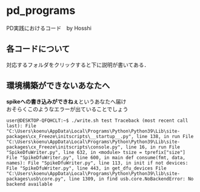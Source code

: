 # pd_programs
PD実践におけるコード　by Hosshi
## 各コードについて
対応するフォルダをクリックすると下に説明が書いてある．

## 環境構築ができないあなたへ
**spikeへの書き込みができねぇ**というあなたへ届け  
おそらくこのようなエラーが出ていることでしょう
```
user@DESKTOP-QFQHCLT:~$ ./write.sh test Traceback (most recent call last): File "C:\Users\koenu\AppData\Local\Programs\Python\Python39\Lib\site-packages\cx_Freeze\initscripts\__startup__.py", line 138, in run File "C:\Users\koenu\AppData\Local\Programs\Python\Python39\Lib\site-packages\cx_Freeze\initscripts\console.py", line 16, in run File "SpikeDfuWriter.py", line 632, in <module> tsize = tprefix["size"] File "SpikeDfuWriter.py", line 600, in main def consume(fmt, data, names): File "SpikeDfuWriter.py", line 113, in init if not devices: File "SpikeDfuWriter.py", line 443, in get_dfu_devices File "C:\Users\koenu\AppData\Local\Programs\Python\Python39\lib\site-packages\usb\core.py", line 1309, in find usb.core.NoBackendError: No backend available
```